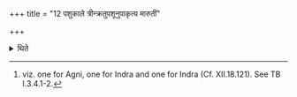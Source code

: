 +++
title = "12 पशुकाले त्रीन्क्रतुपशूनुपाकृत्य मारुतीं"

+++

<details><summary>थिते</summary>

12. At the time of the performance of the animal-sacrifice, having dedicated the first three Savana-animals[^1] he dedicates a barren cow for Maruts and a ewe whose teeth have not yet fallen down for Sarasvatī.  

[^1]: viz. one for Agni, one for Indra and one for Indra (Cf. XII.18.121). See TB I.3.4.1-2.   
</details>
